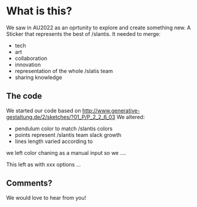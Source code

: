 # What is this? 
We saw in AU2022 as an oprtunity to explore and create something new. 
A Sticker that represents the best of /slantis. It needed to merge:
 - tech
 - art
 - collaboration
 - innovation
 - representation of the whole /slatis team 
 - sharing knowledge

## The code

We started our code based on http://www.generative-gestaltung.de/2/sketches/?01_P/P_2_2_6_03
We altered:
- pendulum color to match /slantis colors
- points represent /slantis team slack growth
- lines length varied according to

we left color chaning as a manual input so we ....

This left as with xxx options ... 

## Comments? 
We would love to hear from you! 

